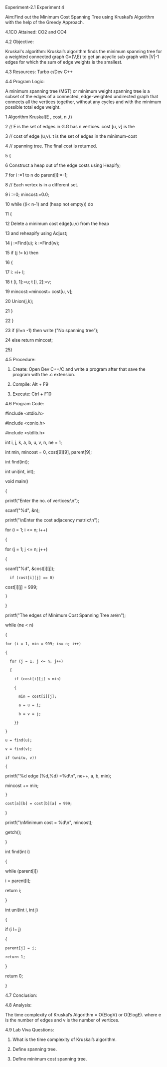 Experiment-2.1
Experiment 4

Aim:Find out the Minimum Cost Spanning Tree using Kruskal’s Algorithm with the help of the Greedy Approach.

 

4.1CO Attained: CO2 and CO4

 

4.2  Objective:

Kruskal's algorithm: Kruskal’s algorithm finds the minimum spanning tree for a weighted connected graph G=(V,E) to get an acyclic sub graph with |V|-1 edges for which the sum of edge weights is the smallest.

 

4.3  Resources: Turbo c/Dev C++

 

4.4  Program Logic:

 

 

A minimum spanning tree (MST) or minimum weight spanning tree is a subset of the edges of a connected, edge-weighted undirected graph that connects all the vertices together, without any cycles and with the minimum possible total edge weight.

 

1 Algorithm Kruskal(E , cost, n ,t)

2 // E is the set of edges in G.G has n vertices. cost [u, v] is the

3 // cost of edge (u,v). t is the set of edges in the minimum-cost

4 // spanning tree. The final cost is returned.

5 {

6 Construct a heap out of the edge costs using Heapify;

7 for i :=1 to n do parent[i]:=-1;

8 // Each vertex is in a different set.

9 i :=0; mincost:=0.0;

10 while ((i< n-1) and (heap not empty)) do

11 {

12 Delete a minimum cost edge(u,v) from the heap

13 and reheapify using Adjust;

14 j :=Find(u); k :=Find(w);

15 if (j != k) then

16 {

17 i: =i+ l;

18 t [i, 1]:=u; t [i, 2]:=v;

19 mincost:=mincost+ cost[u, v];

20 Union(j,k);

21 }

22 }

23 if (i!=n -1) then write ("No spanning tree”);

24 else return mincost;

25}

 

4.5  Procedure:

1. Create: Open Dev C++/C and write a program after that save the program with the .c extension.

2. Compile: Alt + F9

3. Execute: Ctrl + F10

 

 

4.6  Program Code:

 

#include <stdio.h>

#include <conio.h>

#include <stdlib.h>

int i, j, k, a, b, u, v, n, ne = 1;

int min, mincost = 0, cost[9][9], parent[9];

int find(int);

int uni(int, int);

void main()

{

printf("Enter the no. of vertices:\n");

scanf("%d", &n);

printf("\nEnter the cost adjacency matrix:\n");

for (i = 1; i <= n; i++)

  {

  for (j = 1; j <= n; j++)

{

scanf("%d", &cost[i][j]);

      if (cost[i][j] == 0)

cost[i][j] = 999;

    }

  }

printf("The edges of Minimum Cost Spanning Tree are\n");

  while (ne < n)

  {

    for (i = 1, min = 999; i<= n; i++)

    {

      for (j = 1; j <= n; j++)

      {

        if (cost[i][j] < min)

        {

          min = cost[i][j];

          a = u = i;

          b = v = j;

        }}

    }

    u = find(u);

    v = find(v);

    if (uni(u, v))

    {

printf("%d edge (%d,%d) =%d\n", ne++, a, b, min);

mincost += min;

    }

    cost[a][b] = cost[b][a] = 999;

  }

printf("\nMinimum cost = %d\n", mincost);

getch();

}

int find(int i)

{

  while (parent[i])

i = parent[i];

  return i;

}

int uni(int i, int j)

{

  if (i != j)

  {

    parent[j] = i;

    return 1;

  }

  return 0;

}

 

4.7  Conclusion:


4.8  Analysis:

The time complexity of Kruskal’s Algorithm = O(ElogV) or O(ElogE). where e is the number of edges and v is the number of vertices.

4.9  Lab Viva Questions:

 

1. What is the time complexity of Kruskal’s algorithm.

2. Define spanning tree.

3. Define minimum cost spanning tree.
